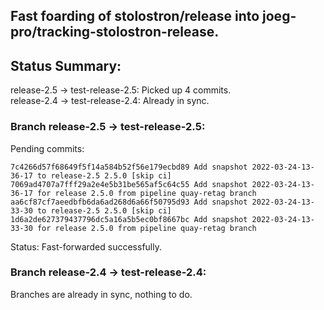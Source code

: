## Fast foarding of stolostron/release into joeg-pro/tracking-stolostron-release.

## Status Summary:

release-2.5 -> test-release-2.5: Picked up 4 commits.  
release-2.4 -> test-release-2.4: Already in sync.  

### Branch release-2.5 -> test-release-2.5:

Pending commits:

```
7c4266d57f68649f5f14a584b52f56e179ecbd89 Add snapshot 2022-03-24-13-36-17 to release-2.5 2.5.0 [skip ci]
7069ad4707a7fff29a2e4e5b31be565af5c64c55 Add snapshot 2022-03-24-13-36-17 for release 2.5.0 from pipeline quay-retag branch
aa6cf87cf7aeedbfb6da6ad268d6a66f50795d93 Add snapshot 2022-03-24-13-33-30 to release-2.5 2.5.0 [skip ci]
1d6a2de627379437796dc5a16a5b5ec0bf8667bc Add snapshot 2022-03-24-13-33-30 for release 2.5.0 from pipeline quay-retag branch
```

Status: Fast-forwarded successfully.

### Branch release-2.4 -> test-release-2.4:

Branches are already in sync, nothing to do.
